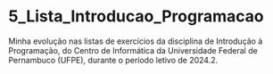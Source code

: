 # 5_Lista_Introducao_Programacao
Minha evolução nas listas de exercícios da disciplina de Introdução à Programação, do Centro de Informática da Universidade Federal de Pernambuco (UFPE), durante o período letivo de 2024.2.
